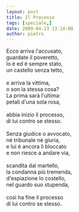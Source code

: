 ```yaml
---
layout: post
title: Il Processo
tags: [speciale,]
date: 2009-04-23 13:14:00
author: pietro
---
```

Ecco arriva l'accusato,<br/>guardate il poveretto,<br/>lo è ed è sempre stato,<br/>un castello senza tetto,<br/><br/>e arriva la vittima,<br/>o son la stessa cosa?<br/>La prima sarà l'ultima:<br/>petali d'una sola rosa,<br/><br/>abbia inizio il processo,<br/>di lui contro se stesso.<br/><br/>Senza giudice o avvocato,<br/>né tribunale né giuria,<br/>e lui è ancora lì bloccato<br/>e non riesce a andare via,<br/><br/>scandita dal martello,<br/>la condanna più tremenda,<br/>d'espiazione lo costello,<br/>nel guardo suo stupenda,<br/><br/>così ha fine il processo<br/>di lui contro se stesso.
